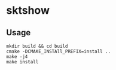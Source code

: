 # sktshow

## Usage

```shell
mkdir build && cd build
cmake -DCMAKE_INSTAll_PREFIX=install ..
make -j4
make install
```
